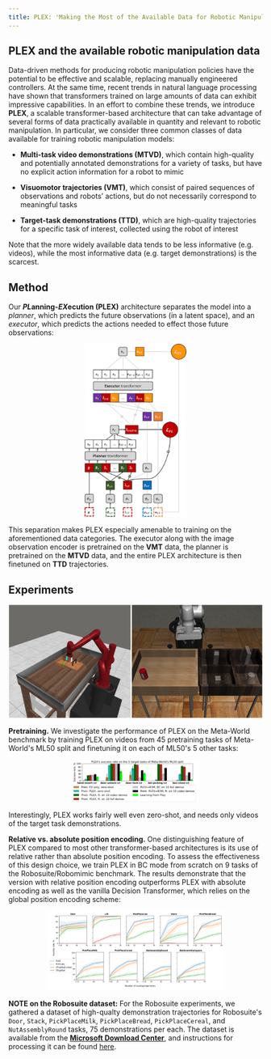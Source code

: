 ```yaml
---
title: PLEX: 'Making the Most of the Available Data for Robotic Manipulation Pretraining' layout: default
---
```


## PLEX and the available robotic manipulation data

Data-driven methods for producing robotic manipulation policies have the potential to be effective and scalable, replacing manually engineered controllers. At the same time, recent trends in natural language processing have shown that transformers trained on large amounts of data can exhibit impressive capabilities. In an effort to combine these trends, we introduce **PLEX**, a scalable transformer-based architecture that can take advantage of several forms of data practically available in quantity and relevant to robotic manipulation. In particular, we consider three common classes of data available for training robotic manipulation models:

 * **Multi-task video demonstrations (MTVD)**, which contain high-quality and potentially annotated demonstrations for a variety of tasks, but have no explicit action information for a robot to mimic

 * **Visuomotor trajectories (VMT)**, which consist of paired sequences of observations and robots’ actions, but do not necessarily correspond to meaningful tasks

 * **Target-task demonstrations (TTD)**, which are high-quality trajectories for a specific task of interest, collected using the robot of interest

Note that the more widely available data tends to be less informative (e.g. videos), while the most informative data (e.g. target demonstrations) is the scarcest.

## Method

Our ***PL*anning-*EX*ecution (PLEX)** architecture separates the model into a *planner*, which predicts the future observations (in a latent space), and an *executor*, which predicts the actions needed to effect those future observations:

<div style="text-align:center">
    <img src="./assets/img/PLEX.png" alt="PLEX architecture" width="40%" height="auto"/>
</div>

This separation makes PLEX especially amenable to training on the aforementioned data categories. The executor along with the image observation encoder is pretrained on the **VMT** data, the planner is pretrained on the **MTVD** data, and the entire PLEX architecture is then finetuned on **TTD** trajectories.


## Experiments

![Examples of tasks used in experiments](./assets/img/robots.png)

**Pretraining.** We investigate the performance of PLEX on the Meta-World benchmark by training PLEX on videos from 45 pretraining tasks of Meta-World's ML50 split and finetuning it on each of ML50's 5 other tasks:

<div style="text-align:center">
    <img src="./assets/img/metaworld-results.png" alt="Meta-World results" width="50%" height="auto"/>
</div>

Interestingly, PLEX works fairly well even zero-shot, and needs only videos of the target task demonstrations.

**Relative vs. absolute position encoding.** One distinguishing feature of PLEX compared to most other transformer-based architectures is its use of relative rather than absolute position encoding. To assess the effectiveness of this design choice, we train PLEX in BC mode from scratch on 9 tasks of the Robosuite/Robomimic benchmark. The results demonstrate that the version with relative position encoding outperforms PLEX with absolute encoding as well as the vanilla Decision Transformer, which relies on the global position encoding scheme:

<div style="text-align:center">
    <img src="./assets/img/robosuite-results.png" alt="Robosuite results" width="70%" height="auto"/>
</div>

**NOTE on the Robosuite dataset:** For the Robosuite experiments, we gathered a dataset of high-qualty demonstration trajectories for Robosuite's `Door`, `Stack`, `PickPlaceMilk`, `PickPlaceBread`, `PickPlaceCereal`, and `NutAssemblyRound` tasks, 75 demonstrations per each. The dataset is available from the [**Microsoft Download Center**](https://www.microsoft.com/en-us/download/details.aspx?id=105664), and instructions for processing it can be found [here](https://github.com/microsoft/PLEX#robosuiterobomimic-data-setup).
